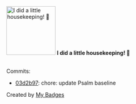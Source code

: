 <img src="https://github.com/my-badges/my-badges/blob/master/src/all-badges/chore-commit/chore-commit.png?raw=true" alt="I did a little housekeeping! 🧹" title="I did a little housekeeping! 🧹" width="128">
<strong>I did a little housekeeping! 🧹</strong>
<br><br>

Commits:

- <a href="https://github.com/RRZE-Webteam/FAU-Studium/commit/03d2b97923b1bdc3f7bfde8e03b8238e559323eb">03d2b97</a>: chore: update Psalm baseline


Created by <a href="https://github.com/my-badges/my-badges">My Badges</a>